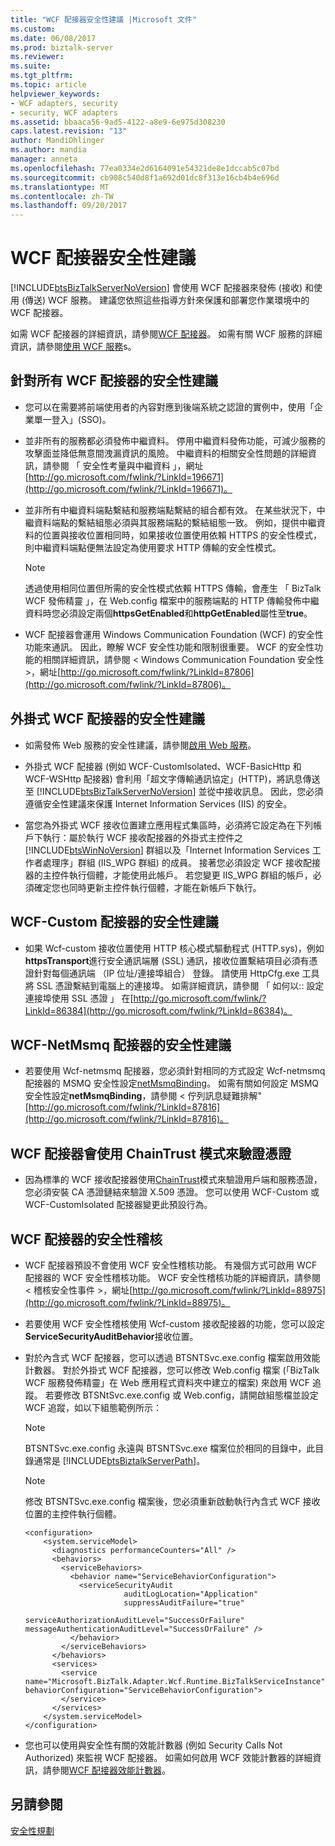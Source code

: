 ```yaml
---
title: "WCF 配接器安全性建議 |Microsoft 文件"
ms.custom: 
ms.date: 06/08/2017
ms.prod: biztalk-server
ms.reviewer: 
ms.suite: 
ms.tgt_pltfrm: 
ms.topic: article
helpviewer_keywords:
- WCF adapters, security
- security, WCF adapters
ms.assetid: bbaaca56-9ad5-4122-a8e9-6e975d308230
caps.latest.revision: "13"
author: MandiOhlinger
ms.author: mandia
manager: anneta
ms.openlocfilehash: 77ea0334e2d6164091e54321de8e1dccab5c07bd
ms.sourcegitcommit: cb908c540d8f1a692d01dc8f313e16cb4b4e696d
ms.translationtype: MT
ms.contentlocale: zh-TW
ms.lasthandoff: 09/20/2017
---
```

# <a name="wcf-adapters-security-recommendations"></a>WCF 配接器安全性建議
[!INCLUDE[btsBizTalkServerNoVersion](../includes/btsbiztalkservernoversion-md.md)] 會使用 WCF 配接器來發佈 (接收) 和使用 (傳送) WCF 服務。 建議您依照這些指導方針來保護和部署您作業環境中的 WCF 配接器。  
  
 如需 WCF 配接器的詳細資訊，請參閱[WCF 配接器](../core/wcf-adapters.md)。 如需有關 WCF 服務的詳細資訊，請參閱[使用 WCF 服務](../core/using-wcf-services.md)s。  
  
## <a name="security-recommendations-for-all-wcf-adapters"></a>針對所有 WCF 配接器的安全性建議  
  
-   您可以在需要將前端使用者的內容對應到後端系統之認證的實例中，使用「企業單一登入」(SSO)。  
  
-   並非所有的服務都必須發佈中繼資料。 停用中繼資料發佈功能，可減少服務的攻擊面並降低無意間洩漏資訊的風險。 中繼資料的相關安全性問題的詳細資訊，請參閱 「 安全性考量與中繼資料 」，網址[http://go.microsoft.com/fwlink/?LinkId=196671](http://go.microsoft.com/fwlink/?LinkId=196671)。  
  
-   並非所有中繼資料端點繫結和服務端點繫結的組合都有效。 在某些狀況下，中繼資料端點的繫結組態必須與其服務端點的繫結組態一致。 例如，提供中繼資料的位置與接收位置相同時，如果接收位置使用依賴 HTTPS 的安全性模式，則中繼資料端點便無法設定為使用要求 HTTP 傳輸的安全性模式。  
  
    > [!NOTE]
    >  透過使用相同位置但所需的安全性模式依賴 HTTPS 傳輸，會產生 「 BizTalk WCF 發佈精靈 」，在 Web.config 檔案中的服務端點的 HTTP 傳輸發佈中繼資料時您必須設定兩個**httpsGetEnabled**和**httpGetEnabled**屬性至**true**。  
  
-   WCF 配接器會運用 Windows Communication Foundation (WCF) 的安全性功能來通訊。 因此，瞭解 WCF 安全性功能和限制很重要。 WCF 的安全性功能的相關詳細資訊，請參閱 < Windows Communication Foundation 安全性 >，網址[http://go.microsoft.com/fwlink/?LinkId=87806](http://go.microsoft.com/fwlink/?LinkId=87806)。  
  
## <a name="security-recommendations-for-the-isolated-wcf-adapters"></a>外掛式 WCF 配接器的安全性建議  
  
-   如需發佈 Web 服務的安全性建議，請參閱[啟用 Web 服務](../core/enabling-web-services.md)。  
  
-   外掛式 WCF 配接器 (例如 WCF-CustomIsolated、WCF-BasicHttp 和 WCF-WSHttp 配接器) 會利用「超文字傳輸通訊協定」(HTTP)，將訊息傳送至 [!INCLUDE[btsBizTalkServerNoVersion](../includes/btsbiztalkservernoversion-md.md)] 並從中接收訊息。 因此，您必須遵循安全性建議來保護 Internet Information Services (IIS) 的安全。  
  
-   當您為外掛式 WCF 接收位置建立應用程式集區時，必須將它設定為在下列帳戶下執行：屬於執行 WCF 接收配接器的外掛式主控件之 [!INCLUDE[btsWinNoVersion](../includes/btswinnoversion-md.md)] 群組以及「Internet Information Services 工作者處理序」群組 (IIS_WPG 群組) 的成員。 接著您必須設定 WCF 接收配接器的主控件執行個體，才能使用此帳戶。 若您變更 IIS_WPG 群組的帳戶，必須確定您也同時更新主控件執行個體，才能在新帳戶下執行。  
  
## <a name="security-recommendations-for-the-wcf-custom-adapter"></a>WCF-Custom 配接器的安全性建議  
  
-   如果 Wcf-custom 接收位置使用 HTTP 核心模式驅動程式 (HTTP.sys)，例如**httpsTransport**進行安全通訊端層 (SSL) 通訊，接收位置繫結項目必須有憑證針對每個通訊端 （IP 位址/連接埠組合） 登錄。 請使用 HttpCfg.exe 工具將 SSL 憑證繫結到電腦上的連接埠。 如需詳細資訊，請參閱 「 如何以:: 設定連接埠使用 SSL 憑證 」 在[http://go.microsoft.com/fwlink/?LinkId=86384](http://go.microsoft.com/fwlink/?LinkId=86384)。  
  
## <a name="security-recommendations-for-the-wcf-netmsmq-adapter"></a>WCF-NetMsmq 配接器的安全性建議  
  
-   若要使用 Wcf-netmsmq 配接器，您必須針對相同的方式設定 Wcf-netmsmq 配接器的 MSMQ 安全性設定[netMsmqBinding](http://go.microsoft.com/fwlink/?LinkId=87813)。 如需有關如何設定 MSMQ 安全性設定**netMsmqBinding**，請參閱 < 佇列訊息疑難排解" [http://go.microsoft.com/fwlink/?LinkId=87816](http://go.microsoft.com/fwlink/?LinkId=87816)。  
  
## <a name="wcf-adapters-use-the-chaintrust-mode-to-validate-certificates"></a>WCF 配接器會使用 ChainTrust 模式來驗證憑證  
  
-   因為標準的 WCF 接收配接器使用[ChainTrust](http://go.microsoft.com/fwlink/?LinkId=88960)模式來驗證用戶端和服務憑證，您必須安裝 CA 憑證鏈結來驗證 X.509 憑證。 您可以使用 WCF-Custom 或 WCF-CustomIsolated 配接器變更此預設行為。  
  
## <a name="security-auditing-for-the-wcf-adapters"></a>WCF 配接器的安全性稽核  
  
-   WCF 配接器預設不會使用 WCF 安全性稽核功能。 有幾個方式可啟用 WCF 配接器的 WCF 安全性稽核功能。 WCF 安全性稽核功能的詳細資訊，請參閱 < 稽核安全性事件 >，網址[http://go.microsoft.com/fwlink/?LinkId=88975](http://go.microsoft.com/fwlink/?LinkId=88975)。  
  
-   若要使用 WCF 安全性稽核使用 Wcf-custom 接收配接器的功能，您可以設定**ServiceSecurityAuditBehavior**接收位置。  
  
-   對於內含式 WCF 配接器，您可以透過 BTSNTSvc.exe.config 檔案啟用效能計數器。 對於外掛式 WCF 配接器，您可以修改 Web.config 檔案 (「BizTalk WCF 服務發佈精靈」在 Web 應用程式資料夾中建立的檔案) 來啟用 WCF 追蹤。 若要修改 BTSNtSvc.exe.config 或 Web.config，請開啟組態檔並設定 WCF 追蹤，如以下組態範例所示：  
  
    > [!NOTE]
    >  BTSNTSvc.exe.config 永遠與 BTSNTSvc.exe 檔案位於相同的目錄中，此目錄通常是 [!INCLUDE[btsBiztalkServerPath](../includes/btsbiztalkserverpath-md.md)]。  
  
    > [!NOTE]
    >  修改 BTSNTSvc.exe.config 檔案後，您必須重新啟動執行內含式 WCF 接收位置的主控件執行個體。  
  
    ```  
    <configuration>  
        <system.serviceModel>  
          <diagnostics performanceCounters="All" />  
          <behaviors>  
            <serviceBehaviors>  
              <behavior name="ServiceBehaviorConfiguration">  
                <serviceSecurityAudit  
                          auditLogLocation="Application"  
                          suppressAuditFailure="true"  
                          serviceAuthorizationAuditLevel="SuccessOrFailure"  
    messageAuthenticationAuditLevel="SuccessOrFailure" />  
              </behavior>  
            </serviceBehaviors>  
          </behaviors>  
          <services>  
            <service name="Microsoft.BizTalk.Adapter.Wcf.Runtime.BizTalkServiceInstance" behaviorConfiguration="ServiceBehaviorConfiguration">  
            </service>  
          </services>        
        </system.serviceModel>  
    </configuration>  
    ```  
  
-   您也可以使用與安全性有關的效能計數器 (例如 Security Calls Not Authorized) 來監視 WCF 配接器。 如需如何啟用 WCF 效能計數器的詳細資訊，請參閱[WCF 配接器效能計數器](../core/wcf-adapters-performance-counters.md)。  
  
## <a name="see-also"></a>另請參閱  
 [安全性規劃](../core/planning-for-security.md)